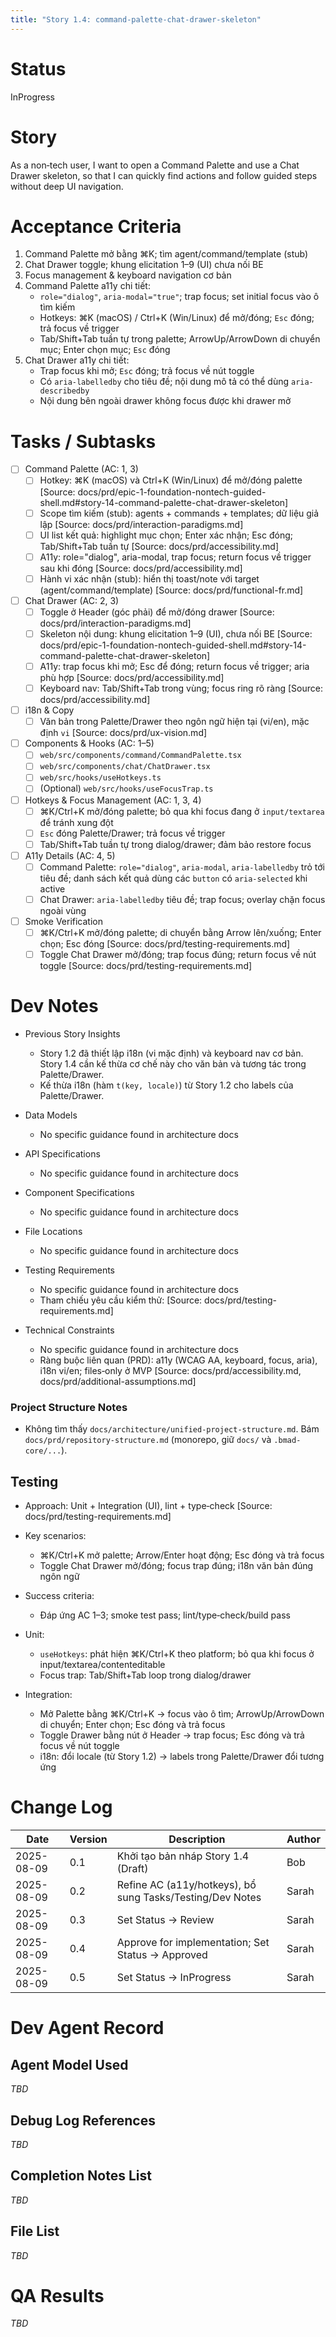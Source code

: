 ```yaml
---
title: "Story 1.4: command-palette-chat-drawer-skeleton"
---
```


# Status

InProgress

# Story

As a non‑tech user,
I want to open a Command Palette and use a Chat Drawer skeleton,
so that I can quickly find actions and follow guided steps without deep UI navigation.

# Acceptance Criteria

1. Command Palette mở bằng ⌘K; tìm agent/command/template (stub)
2. Chat Drawer toggle; khung elicitation 1–9 (UI) chưa nối BE
3. Focus management & keyboard navigation cơ bản
4. Command Palette a11y chi tiết:
   - `role="dialog"`, `aria-modal="true"`; trap focus; set initial focus vào ô tìm kiếm
   - Hotkeys: ⌘K (macOS) / Ctrl+K (Win/Linux) để mở/đóng; `Esc` đóng; trả focus về trigger
   - Tab/Shift+Tab tuần tự trong palette; ArrowUp/ArrowDown di chuyển mục; Enter chọn mục; `Esc` đóng
5. Chat Drawer a11y chi tiết:
   - Trap focus khi mở; `Esc` đóng; trả focus về nút toggle
   - Có `aria-labelledby` cho tiêu đề; nội dung mô tả có thể dùng `aria-describedby`
   - Nội dung bên ngoài drawer không focus được khi drawer mở

# Tasks / Subtasks

- [ ] Command Palette (AC: 1, 3)
  - [ ] Hotkey: ⌘K (macOS) và Ctrl+K (Win/Linux) để mở/đóng palette [Source: docs/prd/epic-1-foundation-nontech-guided-shell.md#story-14-command-palette-chat-drawer-skeleton]
  - [ ] Scope tìm kiếm (stub): agents + commands + templates; dữ liệu giả lập [Source: docs/prd/interaction-paradigms.md]
  - [ ] UI list kết quả: highlight mục chọn; Enter xác nhận; Esc đóng; Tab/Shift+Tab tuần tự [Source: docs/prd/accessibility.md]
  - [ ] A11y: role="dialog", aria-modal, trap focus; return focus về trigger sau khi đóng [Source: docs/prd/accessibility.md]
  - [ ] Hành vi xác nhận (stub): hiển thị toast/note với target (agent/command/template) [Source: docs/prd/functional-fr.md]

- [ ] Chat Drawer (AC: 2, 3)
  - [ ] Toggle ở Header (góc phải) để mở/đóng drawer [Source: docs/prd/interaction-paradigms.md]
  - [ ] Skeleton nội dung: khung elicitation 1–9 (UI), chưa nối BE [Source: docs/prd/epic-1-foundation-nontech-guided-shell.md#story-14-command-palette-chat-drawer-skeleton]
  - [ ] A11y: trap focus khi mở; Esc để đóng; return focus về trigger; aria phù hợp [Source: docs/prd/accessibility.md]
  - [ ] Keyboard nav: Tab/Shift+Tab trong vùng; focus ring rõ ràng [Source: docs/prd/accessibility.md]

- [ ] i18n & Copy
  - [ ] Văn bản trong Palette/Drawer theo ngôn ngữ hiện tại (vi/en), mặc định `vi` [Source: docs/prd/ux-vision.md]

- [ ] Components & Hooks (AC: 1–5)
  - [ ] `web/src/components/command/CommandPalette.tsx`
  - [ ] `web/src/components/chat/ChatDrawer.tsx`
  - [ ] `web/src/hooks/useHotkeys.ts`
  - [ ] (Optional) `web/src/hooks/useFocusTrap.ts`

- [ ] Hotkeys & Focus Management (AC: 1, 3, 4)
  - [ ] ⌘K/Ctrl+K mở/đóng palette; bỏ qua khi focus đang ở `input/textarea` để tránh xung đột
  - [ ] `Esc` đóng Palette/Drawer; trả focus về trigger
  - [ ] Tab/Shift+Tab tuần tự trong dialog/drawer; đảm bảo restore focus

- [ ] A11y Details (AC: 4, 5)
  - [ ] Command Palette: `role="dialog"`, `aria-modal`, `aria-labelledby` trỏ tới tiêu đề; danh sách kết quả dùng các `button` có `aria-selected` khi active
  - [ ] Chat Drawer: `aria-labelledby` tiêu đề; trap focus; overlay chặn focus ngoài vùng

- [ ] Smoke Verification
  - [ ] ⌘K/Ctrl+K mở/đóng palette; di chuyển bằng Arrow lên/xuống; Enter chọn; Esc đóng [Source: docs/prd/testing-requirements.md]
  - [ ] Toggle Chat Drawer mở/đóng; trap focus đúng; return focus về nút toggle [Source: docs/prd/testing-requirements.md]

# Dev Notes

- Previous Story Insights
  - Story 1.2 đã thiết lập i18n (vi mặc định) và keyboard nav cơ bản. Story 1.4 cần kế thừa cơ chế này cho văn bản và tương tác trong Palette/Drawer.
  - Kế thừa i18n (hàm `t(key, locale)`) từ Story 1.2 cho labels của Palette/Drawer.

- Data Models
  - No specific guidance found in architecture docs

- API Specifications
  - No specific guidance found in architecture docs

- Component Specifications
  - No specific guidance found in architecture docs

- File Locations
  - No specific guidance found in architecture docs

- Testing Requirements
  - No specific guidance found in architecture docs
  - Tham chiếu yêu cầu kiểm thử: [Source: docs/prd/testing-requirements.md]

- Technical Constraints
  - No specific guidance found in architecture docs
  - Ràng buộc liên quan (PRD): a11y (WCAG AA, keyboard, focus, aria), i18n vi/en; files‑only ở MVP [Source: docs/prd/accessibility.md, docs/prd/additional-assumptions.md]

### Project Structure Notes
- Không tìm thấy `docs/architecture/unified-project-structure.md`. Bám `docs/prd/repository-structure.md` (monorepo, giữ `docs/` và `.bmad-core/...`).

## Testing

- Approach: Unit + Integration (UI), lint + type‑check [Source: docs/prd/testing-requirements.md]
- Key scenarios:
  - ⌘K/Ctrl+K mở palette; Arrow/Enter hoạt động; Esc đóng và trả focus
  - Toggle Chat Drawer mở/đóng; focus trap đúng; i18n văn bản đúng ngôn ngữ
- Success criteria:
  - Đáp ứng AC 1–3; smoke test pass; lint/type‑check/build pass

- Unit:
  - `useHotkeys`: phát hiện ⌘K/Ctrl+K theo platform; bỏ qua khi focus ở input/textarea/contenteditable
  - Focus trap: Tab/Shift+Tab loop trong dialog/drawer

- Integration:
  - Mở Palette bằng ⌘K/Ctrl+K → focus vào ô tìm; ArrowUp/ArrowDown di chuyển; Enter chọn; Esc đóng và trả focus
  - Toggle Drawer bằng nút ở Header → trap focus; Esc đóng và trả focus về nút toggle
  - i18n: đổi locale (từ Story 1.2) → labels trong Palette/Drawer đổi tương ứng

# Change Log

| Date       | Version | Description                                      | Author |
|------------|---------|--------------------------------------------------|--------|
| 2025-08-09 | 0.1     | Khởi tạo bản nháp Story 1.4 (Draft)             | Bob    |
| 2025-08-09 | 0.2     | Refine AC (a11y/hotkeys), bổ sung Tasks/Testing/Dev Notes | Sarah  |
| 2025-08-09 | 0.3     | Set Status → Review                                        | Sarah  |
| 2025-08-09 | 0.4     | Approve for implementation; Set Status → Approved         | Sarah  |
| 2025-08-09 | 0.5     | Set Status → InProgress                                   | Sarah  |

# Dev Agent Record

## Agent Model Used

_TBD_

## Debug Log References

_TBD_

## Completion Notes List

_TBD_

## File List

_TBD_

# QA Results

_TBD_
